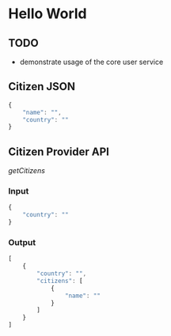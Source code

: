 Hello World
===========

## TODO

* demonstrate usage of the core user service
 
## Citizen JSON

```javascript
{
    "name": "",
    "country": ""
}
```

## Citizen Provider API

*getCitizens*

### Input
```javascript
{
    "country": ""
}
```

### Output
```javascript
[
    {
        "country": "",
        "citizens": [
            {
                "name": ""
            }
        ]
    }
]
```